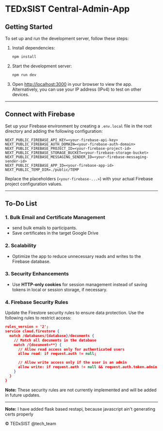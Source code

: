 # TEDxSIST Central-Admin-App

## Getting Started

To set up and run the development server, follow these steps:

1. Install dependencies:

   ```bash
   npm install
   ```

2. Start the development server:

   ```bash
   npm run dev
   ```

3. Open [http://localhost:3000](http://localhost:3000) in your browser to view the app.  
   Alternatively, you can use your IP address (IPv4) to test on other devices.

---

## Connect with Firebase

Set up your Firebase environment by creating a `.env.local` file in the root directory and adding the following configuration:

```env
NEXT_PUBLIC_FIREBASE_API_KEY=<your-firebase-api-key>
NEXT_PUBLIC_FIREBASE_AUTH_DOMAIN=<your-firebase-auth-domain>
NEXT_PUBLIC_FIREBASE_PROJECT_ID=<your-firebase-project-id>
NEXT_PUBLIC_FIREBASE_STORAGE_BUCKET=<your-firebase-storage-bucket>
NEXT_PUBLIC_FIREBASE_MESSAGING_SENDER_ID=<your-firebase-messaging-sender-id>
NEXT_PUBLIC_FIREBASE_APP_ID=<your-firebase-app-id>
NEXT_PUBLIC_TEMP_DIR=./public/TEMP
```

Replace the placeholders (`<your-firebase-...>`) with your actual Firebase project configuration values.

---

## To-Do List

### 1. Bulk Email and Certificate Management

- send bulk emails to participants.
- Save certificates in the target Google Drive

### 2. Scalability

- Optimize the app to reduce unnecessary reads and writes to the Firebase database.

### 3. Security Enhancements

- Use **HTTP-only cookies** for session management instead of saving tokens in local or session storage, if necessary.

### 4. Firebase Security Rules

Update the Firestore security rules to ensure data protection. Use the following rules to restrict access:

```json
rules_version = '2';
service cloud.firestore {
  match /databases/{database}/documents {
    // Match all documents in the database
    match /{document=**} {
      // Allow read access only for authenticated users
      allow read: if request.auth != null;

      // Allow write access only if the user is an admin
      allow write: if request.auth != null && request.auth.token.admin == true;
    }
  }
}
```

**Note:** These security rules are not currently implemented and will be added in future updates.

---

**Note:** I have added flask based restapi, because javascript ain't generating certs properly

© TEDxSIST @tech_team
